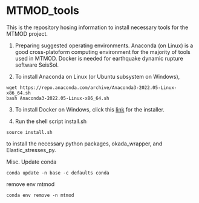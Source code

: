 # MTMOD_tools
This is the repository hosing information to install necessary tools for the MTMOD project.

1. Preparing suggested operating environments.
Anaconda (on Linux) is a good cross-platoform computing environment for the majority of tools used in MTMOD. Docker is needed for earthquake dynamic rupture software SeisSol. 

2. To install Anaconda on Linux (or Ubuntu subsystem on Windows),
```
wget https://repo.anaconda.com/archive/Anaconda3-2022.05-Linux-x86_64.sh
bash Anaconda3-2022.05-Linux-x86_64.sh
```
3. To install Docker on Windows, click this [link](https://desktop.docker.com/win/main/amd64/Docker%20Desktop%20Installer.exe?utm_source=docker&utm_medium=webreferral&utm_campaign=dd-smartbutton&utm_location=module) for the installer. 

4. Run the shell script install.sh
```
source install.sh
```
to install the necessary python packages, okada_wrapper, and Elastic_stresses_py.

Misc.
Update conda
```
conda update -n base -c defaults conda
```
remove env mtmod
``` 
conda env remove -n mtmod
```
